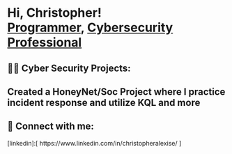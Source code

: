 <h1>Hi, Christopher! <br/><a href="https://github.com/chrisalexis42">Programmer</a>, <a href="https://www.linkedin.com/in/christopheralexise/">Cybersecurity Professional</a></h1>

<h2>👨‍💻 Cyber Security Projects:</h2>
<h2> Created a HoneyNet/Soc Project where I practice incident response and utilize KQL and more</h2>
<h2> 🤳 Connect with me:</h2>
[linkedin]:[ https://www.linkedin.com/in/christopheralexise/ ] </h2>
